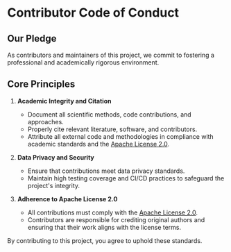 # Contributor Code of Conduct

## Our Pledge

As contributors and maintainers of this project, we commit to fostering a professional and academically rigorous environment.

## Core Principles

1. **Academic Integrity and Citation**
   - Document all scientific methods, code contributions, and approaches.
   - Properly cite relevant literature, software, and contributors.
   - Attribute all external code and methodologies in compliance with academic standards and the [Apache License 2.0](LICENSE).

2. **Data Privacy and Security**
   - Ensure that contributions meet data privacy standards.
   - Maintain high testing coverage and CI/CD practices to safeguard the project's integrity.

3. **Adherence to Apache License 2.0**
   - All contributions must comply with the [Apache License 2.0](LICENSE).
   - Contributors are responsible for crediting original authors and ensuring that their work aligns with the license terms.

By contributing to this project, you agree to uphold these standards.
